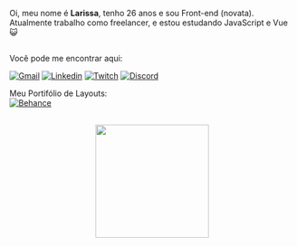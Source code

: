 Oi, meu nome é <b>Larissa</b>, tenho 26 anos e sou Front-end (novata).</br>
Atualmente trabalho como freelancer, e estou estudando JavaScript e Vue 😺

##
Você pode me encontrar aqui: </br>

[![Gmail](https://img.shields.io/badge/Gmail-D14836?style=for-the-badge&logo=gmail&logoColor=white)](meiralarissa5@gmail.com)
[![Linkedin](https://img.shields.io/badge/LinkedIn-0077B5?style=for-the-badge&logo=linkedin&logoColor=white)](https://www.linkedin.com/in/larissa-beatriz-470218155/)
[![Twitch](https://img.shields.io/badge/Twitch-9146FF?style=for-the-badge&logo=twitch&logoColor=white)](https://www.twitch.tv/kabummyu)
[![Discord](https://img.shields.io/badge/Discord-7289DA?style=for-the-badge&logo=discord&logoColor=white)](Myu#5257)


Meu Portifólio de Layouts:</br>
[![Behance](https://aleen42.github.io/badges/src/behance.svg)](https://www.behance.net/larissabeatriz4)</br>

##

<div align="center">
  <a href="https://github.com/MeowWalker">
  <img height="200em" src="https://github-readme-stats.vercel.app/api?username=MeowWalker&show_icons=true&theme=dracula&include_all_commits=true&count_private=true"/>
</div>
  

